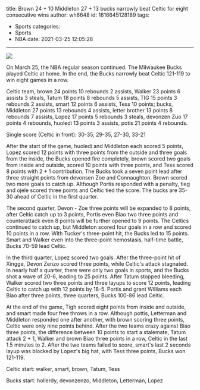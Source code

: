 title: Brown 24 + 10 Middleton 27 + 13 bucks narrowly beat Celtic for eight consecutive wins
author: wh6648
id: 1616645128189
tags: 
- Sports
categories: 
- Sports
- NBA
date: 2021-03-25 12:05:28
---
![](https://p3.itc.cn/images01/20210325/35d089fd6f9d4fb29daa9c548d632dbd.jpeg)


On March 25, the NBA regular season continued. The Milwaukee Bucks played Celtic at home. In the end, the Bucks narrowly beat Celtic 121-119 to win eight games in a row.

Celtic team, brown 24 points 10 rebounds 2 assists, Walker 23 points 6 assists 3 steals, Tatum 18 points 8 rebounds 5 assists, TIG 15 points 3 rebounds 2 assists, smart 12 points 6 assists, Tess 10 points; bucks, Middleton 27 points 13 rebounds 4 assists, letter brother 13 points 8 rebounds 7 assists, Lopez 17 points 5 rebounds 3 steals, devonzen Zuo 17 points 4 rebounds, huoledi 13 points 3 assists, potis 21 points 4 rebounds.

Single score (Celtic in front): 30-35, 29-35, 27-30, 33-21

After the start of the game, huoledi and Middleton each scored 5 points, Lopez scored 12 points with three points from the outside and three goals from the inside, the Bucks opened fire completely, brown scored two goals from inside and outside, scored 10 points with three points, and Tess scored 8 points with 2 + 1 contribution. The Bucks took a seven point lead after three straight points from devonsen Zoe and Connaughton. Brown scored two more goals to catch up. Although Portis responded with a penalty, tieg and ojele scored three points and Celtic tied the score. The bucks are 35-30 ahead of Celtic in the first quarter.

The second quarter, Devon - Zoe three points will be expanded to 8 points, after Celtic catch up to 3 points, Portis even Biao two three points and counterattack even 8 points will be further opened to 9 points. The Celtics continued to catch up, but Middleton scored four goals in a row and scored 10 points in a row. With Tucker's three-point hit, the Bucks led to 15 points. Smart and Walker even into the three-point hemostasis, half-time battle, Bucks 70-59 lead Celtic.

In the third quarter, Lopez scored two goals. After the three-point hit of Xingge, Devon Zenzo scored three points, while Celtic's attack stagnated. In nearly half a quarter, there were only two goals in sports, and the Bucks shot a wave of 20-6, leading to 25 points. After Tatum stopped bleeding, Walker scored two three points and three layups to score 12 points, leading Celtic to catch up with 12 points by 18-5. Portis and grant Williams each Biao after three points, three quarters, Bucks 100-86 lead Celtic.

At the end of the game, Tigh scored eight points from inside and outside, and smart made four free throws in a row. Although pottis, Letterman and Middleton responded one after another, with brown scoring three points, Celtic were only nine points behind. After the two teams crazy against Biao three points, the difference between 10 points to start a stalemate, Tatum attack 2 + 1, Walker and brown Biao three points in a row, Celtic in the last 1.5 minutes to 2. After the two teams failed to score, smart's last 2 seconds layup was blocked by Lopez's big hat, with Tess three points, Bucks won 121-119.

Celtic start: walker, smart, brown, Tatum, Tess

Bucks start: hollerdy, devonzenzo, Middleton, Letterman, Lopez

